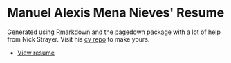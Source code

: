 # Manuel Alexis Mena Nieves' Resume

Generated using Rmarkdown and the pagedown package with a lot of help from Nick Strayer. Visit his [cv repo](https://github.com/nstrayer/cv) to make yours.  
  
- [View resume](https://htmlpreview.github.io/?https://github.com/alexismenanieves/Resume/blob/master/resume.html)